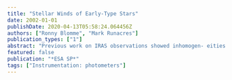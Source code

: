 ```yaml
---
title: "Stellar Winds of Early-Type Stars"
date: 2002-01-01
publishDate: 2020-04-13T05:58:24.064456Z
authors: ["Ronny Blomme", "Mark Runacres"]
publication_types: ["1"]
abstract: "Previous work on IRAS observations showed inhomogen- eities (\"clumping\") to be present in the wind of some early- type stars. To study this in more detail, we obtained ISOPHOT data at 60, 90 and 160 m for 1 LBV, 2 B-type stars and 5 Wolf-Rayets. The ISOPHOT data consist of P32 oversampled maps, which show a strong and highly structured background (infrared cirrus) on which the weak signal of the star is super- posed. The data still need to be reduced and corrected for the background before fluxes can be derived."
featured: false
publication: "*ESA SP*"
tags: ["Instrumentation: photometers"]
---
```


